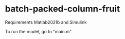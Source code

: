 # batch-packed-column-fruit


Requirements Matlab2021b and Simulink

To run the model, go to "main.m"
